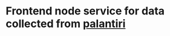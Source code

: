# Frontend node service for data collected from [palantiri](https://gitlab.com/danlrobertson/palantiri)
